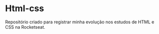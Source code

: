 # Html-css
Repositório criado para registrar minha evolução nos estudos de HTML e CSS na Rocketseat.
